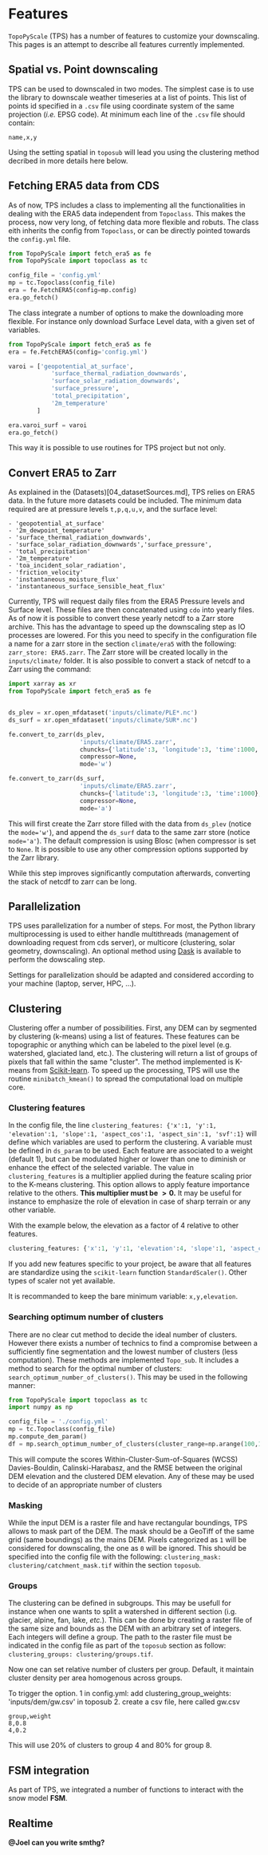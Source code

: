 # Features

`TopoPyScale` (TPS) has a number of features to customize your downscaling. This pages is an attempt to describe all features currently implemented.

## Spatial vs. Point downscaling

TPS can be used to downscaled in two modes. The simplest case is to use the library to downscale weather timeseries at a list of points. This list of points id specified in a `.csv` file using coordinate system of the same projection (*i.e.* EPSG code). At minimum each line of the `.csv` file should contain:

```text
name,x,y
```

Using the setting spatial in `toposub` will lead you using the clustering method decribed in more details here below. 

## Fetching ERA5 data from CDS

As of now, TPS includes a class to implementing all the functionalities in dealing with the ERA5 data independent from `Topoclass`. This makes the process, now very long, of fetching data more flexible and robuts. The class eith inherits the config from `Topoclass`, or can be directly pointed towards the `config.yml` file.

```python
from TopoPyScale import fetch_era5 as fe 
from TopoPyScale import topoclass as tc 

config_file = 'config.yml'
mp = tc.Topoclass(config_file)
era = fe.FetchERA5(config=mp.config)
era.go_fetch()
```

The class integrate a number of options to make the downloading more flexible. For instance only download Surface Level data, with a given set of variables.

```python
from TopoPyScale import fetch_era5 as fe 
era = fe.FetchERA5(config='config.yml')

varoi = ['geopotential_at_surface',
			'surface_thermal_radiation_downwards',
            'surface_solar_radiation_downwards',
            'surface_pressure',
            'total_precipitation', 
            '2m_temperature'
        ]

era.varoi_surf = varoi
era.go_fetch()
```

This way it is possible to use routines for TPS project but not only.


## Convert ERA5 to Zarr

As explained in the (Datasets)[04_datasetSources.md], TPS relies on ERA5 data. In the future more datasets could be included. The minimum data required are at pressure levels `t,p,q,u,v`, and the surface level:
```
- 'geopotential_at_surface'
- '2m_dewpoint_temperature'
- 'surface_thermal_radiation_downwards',
- 'surface_solar_radiation_downwards','surface_pressure',
- 'total_precipitation'
- '2m_temperature'
- 'toa_incident_solar_radiation',
- 'friction_velocity'
- 'instantaneous_moisture_flux'
- 'instantaneous_surface_sensible_heat_flux'
```

Currently, TPS will request daily files from the ERA5 Pressure levels and Surface level. These files are then concatenated using `cdo` into yearly files. As of now it is possible to convert these yearly netcdf to a Zarr store archive. This has the advantage to speed up the downscaling step as IO processes are lowered. For this you need to specify in the configuration file a name for a zarr store in the section `climate/era5` with the following: `zarr_store: ERA5.zarr`. The Zarr store will be created locally in the `inputs/climate/` folder. It is also possible to convert a stack of netcdf to a Zarr using the command:

```python
import xarray as xr 
from TopoPyScale import fetch_era5 as fe 


ds_plev = xr.open_mfdataset('inputs/climate/PLE*.nc')
ds_surf = xr.open_mfdataset('inputs/climate/SUR*.nc')

fe.convert_to_zarr(ds_plev, 
					'inputs/climate/ERA5.zarr', 
					chuncks={'latitude':3, 'longitude':3, 'time':1000, 'level':7},
					compressor=None, 
					mode='w')

fe.convert_to_zarr(ds_surf, 
					'inputs/climate/ERA5.zarr', 
					chuncks={'latitude':3, 'longitude':3, 'time':1000},
					compressor=None, 
					mode='a')
```

This will first create the Zarr store filled with the data from `ds_plev` (notice the `mode='w'`), and append the `ds_surf` data to the same zarr store (notice `mode='a'`). The default compression is using Blosc (when compressor is set to `None`. It is possible to use any other compression options supported by the Zarr library. 

While this step improves significantly computation afterwards, converting the stack of netcdf to zarr can be long.

## Parallelization

TPS uses parallelization for a number of steps. For most, the Python library multiprocessing is used to either handle multithreads (management of downloading request from cds server), or multicore (clustering, solar geometry, downscaling). An optional method using [Dask](https://docs.dask.org/en/stable/) is available to perform the dowscaling step. 

Settings for parallelization should be adapted and considered according to your machine (laptop, server, HPC, ...).

## Clustering

Clustering offer a number of possibilities. First, any DEM can by segmented by clustering (k-means) using a list of features. These features can be topographic or anything which can be labeled to the pixel level (e.g. watershed, glaciated land, etc.). The clustering will return a list of groups of pixels that fall within the same "cluster". The method implemented is K-means from [Scikit-learn](https://sklearn.org/stable/getting_started.html). To speed up the processing, TPS will use the routine `minibatch_kmean()` to spread the computational load on multiple core. 

### Clustering features

In the config file, the line `clustering_features: {'x':1, 'y':1, 'elevation':1, 'slope':1, 'aspect_cos':1, 'aspect_sin':1, 'svf':1}` will define which variables are used to perform the clustering. A variable must be defined in `ds_param` to be used. Each feature are associated to a weight (default 1), but can be modulated higher or lower than one to diminish or enhance the effect of the selected variable. 
The value in `clustering_features` is a multiplier applied during the feature scaling prior to the K-means clustering.
This option allows to apply feature importance relative to the others. **This multiplier must be $>0$.** 
It may be useful for instance to emphasize the role of elevation in case of sharp terrain or any other variable.  


With the example below, the elevation as a factor of 4 relative to other features. 
```python
clustering_features: {'x':1, 'y':1, 'elevation':4, 'slope':1, 'aspect_cos':1, 'aspect_sin':1, 'svf':1}
```

If you add new features specific to your project, be aware that all features are standardize using the `scikit-learn` function `StandardScaler()`. Other types of scaler not yet available.

It is recommanded to keep the bare minimum variable: `x,y,elevation`.

### Searching optimum number of clusters

There are no clear cut method to decide the ideal number of clusters. However there exists a number of technics to find a compromise between a sufficiently fine segmentation and the lowest number of clusters (less computation). These methods are implemented `Topo_sub`. It includes a method to search for the optimal number of clusters: `search_optimum_number_of_clusters()`. This may be used in the following manner:

```python
from TopoPyScale import topoclass as tc
import numpy as np

config_file = './config.yml'
mp = tc.Topoclass(config_file)
mp.compute_dem_param()
df = mp.search_optimum_number_of_clusters(cluster_range=np.arange(100,1000,50),plot=False)
```

This will compute the scores Within-Cluster-Sum-of-Squares (WCSS) Davies-Bouldin, Calinski-Harabasz, and the RMSE between the original DEM elevation and the clustered DEM elevation. Any of these may be used to decide of an appropriate number of clusters  

### Masking

While the input DEM is a raster file and have rectangular boundings, TPS allows to mask part of the DEM. The mask should be a GeoTiff of the same grid (same boundings) as the mains DEM. Pixels categorized as `1` will be considered for downscaling, the one as `0` will be ignored. This should be specified into the config file with the following: `clustering_mask: clustering/catchment_mask.tif` within the section `toposub`.

### Groups

The clustering can be defined in subgroups. This may be usefull for instance when one wants to split a watershed in different section (i.g. glacier, alpine, fan, lake, *etc.*). This can be done by creating a raster file of the same size and bounds as the DEM with an arbitrary set of integers. Each integers will define a group. The path to the raster file must be indicated in the config file as part of the `toposub` section as follow: `clustering_groups: clustering/groups.tif`.

Now one can set relative number of clusters per group. Default, it maintain cluster density per area homogenous across groups.

To trigger the option.
1 in config.yml:
add clustering_group_weights: 'inputs/dem/gw.csv' in toposub
2. create a csv file, here called gw.csv
```
group,weight
8,0.8
4,0.2
```
This will use 20% of clusters to group 4 and 80% for group 8.

## FSM integration

As part of TPS, we integrated a number of functions to interact with the snow model **FSM**. 

## Realtime

**@Joel can you write smthg?**
